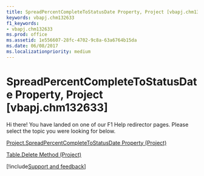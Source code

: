 ```yaml
---
title: SpreadPercentCompleteToStatusDate Property, Project [vbapj.chm132633]
keywords: vbapj.chm132633
f1_keywords:
- vbapj.chm132633
ms.prod: office
ms.assetid: 1e556607-28fc-4702-9c8a-63a6764b15da
ms.date: 06/08/2017
ms.localizationpriority: medium
---
```



# SpreadPercentCompleteToStatusDate Property, Project [vbapj.chm132633]

Hi there! You have landed on one of our F1 Help redirector pages. Please select the topic you were looking for below.

[Project.SpreadPercentCompleteToStatusDate Property (Project)](https://msdn.microsoft.com/library/c1c9a8eb-8572-7bad-33b2-23157c908f60%28Office.15%29.aspx)

[Table.Delete Method (Project)](https://msdn.microsoft.com/library/9a85b66b-5124-529c-84b6-306789cb6986%28Office.15%29.aspx)

[!include[Support and feedback](~/includes/feedback-boilerplate.md)]